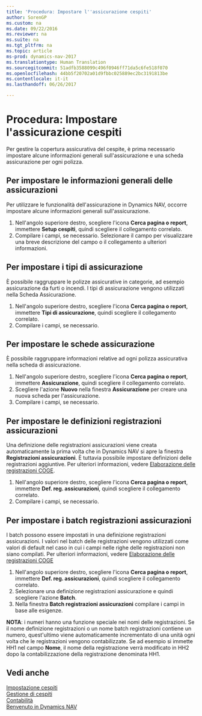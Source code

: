 ```yaml
---
title: 'Procedura: Impostare l''assicurazione cespiti'
author: SorenGP
ms.custom: na
ms.date: 09/22/2016
ms.reviewer: na
ms.suite: na
ms.tgt_pltfrm: na
ms.topic: article
ms-prod: dynamics-nav-2017
ms.translationtype: Human Translation
ms.sourcegitcommit: 51adfb3588099c496f0946ff71da5c6fe518f070
ms.openlocfilehash: 44bb5f20702a01d9fbbc025889ec2bc3191813be
ms.contentlocale: it-it
ms.lasthandoff: 06/26/2017

---
```


# <a name="how-to-set-up-fixed-asset-insurance"></a>Procedura: Impostare l'assicurazione cespiti
Per gestire la copertura assicurativa del cespite, è prima necessario impostare alcune informazioni generali sull'assicurazione e una scheda assicurazione per ogni polizza.

## <a name="to-set-up-general-insurance-information"></a>Per impostare le informazioni generali delle assicurazioni  
Per utilizzare le funzionalità dell'assicurazione in Dynamics NAV, occorre impostare alcune informazioni generali sull'assicurazione.  
1. Nell'angolo superiore destro, scegliere l'icona **Cerca pagina o report**, immettere **Setup cespiti**, quindi scegliere il collegamento correlato.  
2. Compilare i campi, se necessario. Selezionare il campo per visualizzare una breve descrizione del campo o il collegamento a ulteriori informazioni.  

## <a name="to-set-up-insurance-types"></a>Per impostare i tipi di assicurazione  
È possibile raggruppare le polizze assicurative in categorie, ad esempio assicurazione da furti o incendi. I tipi di assicurazione vengono utilizzati nella Scheda Assicurazione.
1. Nell'angolo superiore destro, scegliere l'icona **Cerca pagina o report**, immettere **Tipi di assicurazione**, quindi scegliere il collegamento correlato.  
2. Compilare i campi, se necessario.

## <a name="to-set-up-insurance-cards"></a>Per impostare le schede assicurazione  
È possibile raggruppare informazioni relative ad ogni polizza assicurativa nella scheda di assicurazione.  
1. Nell'angolo superiore destro, scegliere l'icona **Cerca pagina o report**, immettere **Assicurazione**, quindi scegliere il collegamento correlato.  
2. Scegliere l'azione **Nuovo** nella finestra **Assicurazione** per creare una nuova scheda per l'assicurazione.  
3. Compilare i campi, se necessario.

## <a name="to-set-up-insurance-journal-templates"></a>Per impostare le definizioni registrazioni assicurazioni  
Una definizione delle registrazioni assicurazioni viene creata automaticamente la prima volta che in Dynamics NAV si apre la finestra **Registrazioni assicurazioni**. È tuttavia possibile impostare definizioni delle registrazioni aggiuntive. Per ulteriori informazioni, vedere [Elaborazione delle registrazioni COGE](ui-work-general-journals.md).  
1. Nell'angolo superiore destro, scegliere l'icona **Cerca pagina o report**, immettere **Def. reg. assicurazioni**, quindi scegliere il collegamento correlato.  
2. Compilare i campi, se necessario.

## <a name="to-set-up-insurance-journal-batches"></a>Per impostare i batch registrazioni assicurazioni  
I batch possono essere impostati in una definizione registrazioni assicurazioni. I valori nel batch delle registrazioni vengono utilizzati come valori di default nel caso in cui i campi nelle righe delle registrazioni non siano compilati. Per ulteriori informazioni, vedere [Elaborazione delle registrazioni COGE](ui-work-general-journals.md)  
1. Nell'angolo superiore destro, scegliere l'icona **Cerca pagina o report**, immettere **Def. reg. assicurazioni**, quindi scegliere il collegamento correlato.  
2. Selezionare una definizione registrazioni assicurazione e quindi scegliere l'azione **Batch**.
3. Nella finestra **Batch registrazioni assicurazioni** compilare i campi in base alle esigenze.

**NOTA**: i numeri hanno una funzione speciale nei nomi delle registrazioni. Se il nome definizione registrazioni o un nome batch registrazioni contiene un numero, quest'ultimo viene automaticamente incrementato di una unità ogni volta che le registrazioni vengono contabilizzate. Se ad esempio si immette HH1 nel campo **Nome**, il nome della registrazione verrà modificato in HH2 dopo la contabilizzazione della registrazione denominata HH1.

## <a name="see-also"></a>Vedi anche
[Impostazione cespiti](fa-setup.md)  
[Gestione di cespiti](fa-manage.md)  
[Contabilità](finance-setup.md)  
[Benvenuto in Dynamics NAV](across-get-started.md)

